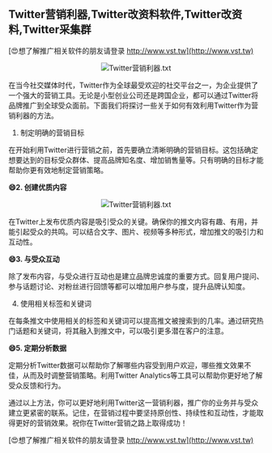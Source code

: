 ## **Twitter营销利器,Twitter改资料软件,Twitter改资料,Twitter采集群**

[😍想了解推广相关软件的朋友请登录 http://www.vst.tw](http://www.vst.tw)

 <center><img src="https://vst.tw/MP4/tuiguang/png/1.png" alt="Twitter营销利器.txt"></center>

在当今社交媒体时代，Twitter作为全球最受欢迎的社交平台之一，为企业提供了一个强大的营销工具。无论是小型创业公司还是跨国企业，都可以通过Twitter将品牌推广到全球受众面前。下面我们将探讨一些关于如何有效利用Twitter作为营销利器的方法。

1. 制定明确的营销目标

在开始利用Twitter进行营销之前，首先要确立清晰明确的营销目标。这包括确定想要达到的目标受众群体、提高品牌知名度、增加销售量等。只有明确的目标才能帮助你更有效地制定营销策略。

**😄2. 创建优质内容**

 <center><img src="https://vst.tw/MP4/tuiguang/png/6.png" alt="Twitter营销利器.txt"></center>

在Twitter上发布优质内容是吸引受众的关键。确保你的推文内容有趣、有用，并能引起受众的共鸣。可以结合文字、图片、视频等多种形式，增加推文的吸引力和互动性。

**😄3. 与受众互动**

除了发布内容，与受众进行互动也是建立品牌忠诚度的重要方式。回复用户提问、参与话题讨论、对粉丝进行回馈等都可以增加用户参与度，提升品牌认知度。

4. 使用相关标签和关键词

在每条推文中使用相关的标签和关键词可以提高推文被搜索到的几率。通过研究热门话题和关键词，将其融入到推文中，可以吸引更多潜在客户的注意。

**😄5. 定期分析数据**

定期分析Twitter数据可以帮助你了解哪些内容受到用户欢迎，哪些推文效果不佳，从而及时调整营销策略。利用Twitter Analytics等工具可以帮助你更好地了解受众反馈和行为。

通过以上方法，你可以更好地利用Twitter这一营销利器，推广你的业务并与受众建立更紧密的联系。记住，在营销过程中要坚持原创性、持续性和互动性，才能取得更好的营销效果。祝你在Twitter营销之路上取得成功！

[😍想了解推广相关软件的朋友请登录 http://www.vst.tw](http://www.vst.tw)



